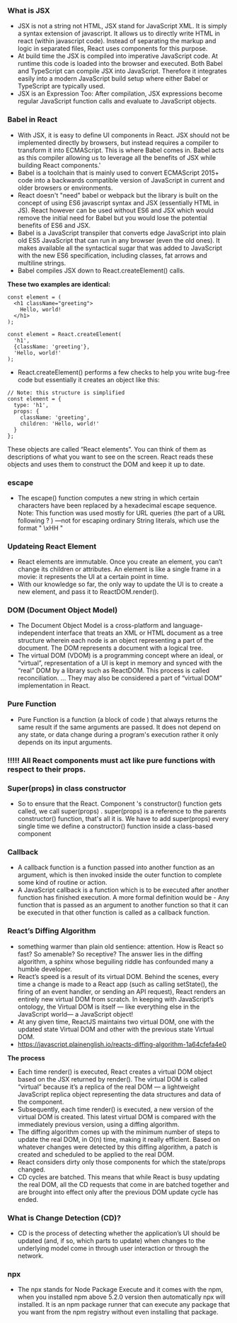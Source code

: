 ### What is JSX <!-- const element = <h1>Hello, world!</h1>; -->
- JSX is not a string not HTML, JSX stand for JavaScript XML. It is simply a syntax extension of javascript. It allows us to directly write HTML
in react (within javascript code). Instead of separating the markup and logic in separated files, React uses components for this purpose.
- At build time the JSX is compiled into imperative JavaScript code. At runtime this code is loaded into the browser and executed. Both Babel and
TypeScript can compile JSX into JavaScript. Therefore it integrates easily into a modern JavaScript build setup where either Babel or TypeScript are typically used.
- JSX is an Expression Too: After compilation, JSX expressions become regular JavaScript function calls and evaluate to JavaScript objects.
 
### Babel in React
-  With JSX, it is easy to define UI components in React. JSX should not be implemented directly by browsers, but instead requires a compiler to transform it into ECMAScript. This is where Babel comes in. Babel acts as this compiler allowing us to leverage all the benefits of JSX while building React components.'
- Babel is a toolchain that is mainly used to convert ECMAScript 2015+ code into a backwards compatible version of JavaScript in current and older browsers or environments.
- React doesn't "need" babel or webpack but the library is built on the concept of using ES6 javascript syntax and JSX (essentially HTML in JS). React however can be used without ES6 and JSX which would remove the initial need for Babel but you would lose the potential benefits of ES6 and JSX.
- Babel is a JavaScript transpiler that converts edge JavaScript into plain old ES5 JavaScript that can run in any browser (even the old ones). It makes available all the syntactical sugar that was added to JavaScript with the new ES6 specification, including classes, fat arrows and multiline strings.
- Babel compiles JSX down to React.createElement() calls.

**These two examples are identical:**
```
const element = (
  <h1 className="greeting">
    Hello, world!
  </h1>
);

const element = React.createElement(
  'h1',
  {className: 'greeting'},
  'Hello, world!'
);
```
- React.createElement() performs a few checks to help you write bug-free code but essentially it creates an object like this:

```
// Note: this structure is simplified
const element = {
  type: 'h1',
  props: {
    className: 'greeting',
    children: 'Hello, world!'
  }
};
```
These objects are called “React elements”. You can think of them as descriptions of what you want to see on the screen. React reads these objects and uses them to construct the DOM and keep it up to date.

### escape
- The escape() function computes a new string in which certain characters have been replaced by a hexadecimal escape sequence. Note: This function was used mostly for URL queries (the part of a URL following ? ) —not for escaping ordinary String literals, which use the format " \xHH "

### Updateing React Element
- React elements are immutable. Once you create an element, you can’t change its children or attributes. An element is like a single frame in a movie: it represents the UI at a certain point in time.
- With our knowledge so far, the only way to update the UI is to create a new element, and pass it to ReactDOM.render().

### DOM (Document Object Model)
- The Document Object Model is a cross-platform and language-independent interface that treats an XML or HTML document as a tree structure wherein each node is an object representing a part of the document. The DOM represents a document with a logical tree.
- The virtual DOM (VDOM) is a programming concept where an ideal, or “virtual”, representation of a UI is kept in memory and synced with the “real” DOM by a library such as ReactDOM. This process is called reconciliation. ... They may also be considered a part of “virtual DOM” implementation in React.

### Pure Function
- Pure Function is a function (a block of code ) that always returns the same result if the same arguments are passed. It does not depend on any state, or data change during a program's execution rather it only depends on its input arguments.

### !!!!! All React components must act like pure functions with respect to their props.

### Super(props) in class constructor
- So to ensure that the React. Component 's constructor() function gets called, we call super(props) . super(props) is a reference to the parents constructor() function, that's all it is. We have to add super(props) every single time we define a constructor() function inside a class-based component

### Callback
- A callback function is a function passed into another function as an argument, which is then invoked inside the outer function to complete some kind of routine or action.
- A JavaScript callback is a function which is to be executed after another function has finished execution. A more formal definition would be - Any function that is passed as an argument to another function so that it can be executed in that other function is called as a callback function.

### React’s Diffing Algorithm
- something warmer than plain old sentience: attention.
How is React so fast? So amenable? So receptive? The answer lies in the diffing algorithm, a sphinx whose beguiling riddle has confounded many a humble developer.
- React’s speed is a result of its virtual DOM. Behind the scenes, every time a change is made to a React app (such as calling setState(), the firing of an event handler, or sending an API request), React renders an entirely new virtual DOM from scratch. In keeping with JavaScript’s ontology, the Virtual DOM is itself — like everything else in the JavaScript world— a JavaScript object!
- At any given time, ReactJS maintains two virtual DOM, one with the updated state Virtual DOM and other with the previous state Virtual DOM.
- https://javascript.plainenglish.io/reacts-diffing-algorithm-1a64cfefa4e0

**The process**
- Each time render() is executed, React creates a virtual DOM object based on the JSX returned by render(). The virtual DOM is called “virtual” because it’s a replica of the real DOM — a lightweight JavaScript replica object representing the data structures and data of the component.
- Subsequently, each time render() is executed, a new version of the virtual DOM is created. This latest virtual DOM is compared with the immediately previous version, using a diffing algorithm.
- The diffing algorithm comes up with the minimum number of steps to update the real DOM, in O(n) time, making it really efficient. Based on whatever changes were detected by this diffing algorithm, a patch is created and scheduled to be applied to the real DOM.
- React considers dirty only those components for which the state/props changed.
- CD cycles are batched. This means that while React is busy updating the real DOM, all the CD requests that come in are batched together and are brought into effect only after the previous DOM update cycle has ended.

### What is Change Detection (CD)?
- CD is the process of detecting whether the application’s UI should be updated (and, if so, which parts to update) when changes to the underlying model come in through user interaction or through the network.

### npx
- The npx stands for Node Package Execute and it comes with the npm, when you installed npm above 5.2.0 version then automatically npx will installed. It is an npm package runner that can execute any package that you want from the npm registry without even installing that package.
